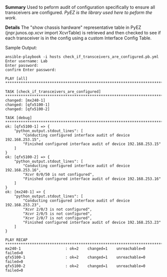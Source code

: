 **Summary**
Used to peform audit of configuration specifically to ensure all transceivers are configured.
*PyEZ is the library used here to peform the work.*

**Details**
The "show chassis hardware" representative table in PyEZ (jnpr.junos.op.xcvr import XcvrTable)
is retrieved and then checked to see if each transceiver is in the config using a custom Interface Config Table.

Sample Output:

```
ansible-playbook -i hosts check_if_transceivers_are_configured.pb.yml
Enter username: Lab
Enter password:
confirm Enter password:

PLAY [all] ****************************************************************************************************************************************************************************************************************************************

TASK [check_if_transceivers_are_configured] ********************************************************************************************************************************************************************************************************
changed: [mx240-1]
changed: [qfx5100-1]
changed: [qfx5100-2]

TASK [debug] **************************************************************************************************************************************************************************************************************************************
ok: [qfx5100-1] => {
    "python_output.stdout_lines": [
        "Conducting configured interface audit of device 192.168.253.15",
        "Finished configured interface audit of device 192.168.253.15"
    ]
}
ok: [qfx5100-2] => {
    "python_output.stdout_lines": [
        "Conducting configured interface audit of device 192.168.253.16",
        "Xcvr 0/0/50 is not configured",
        "Finished configured interface audit of device 192.168.253.16"
    ]
}
ok: [mx240-1] => {
    "python_output.stdout_lines": [
        "Conducting configured interface audit of device 192.168.253.23",
        "Xcvr 2/0/3 is not configured",
        "Xcvr 2/0/5 is not configured",
        "Xcvr 2/0/7 is not configured",
        "Finished configured interface audit of device 192.168.253.23"
    ]
}

PLAY RECAP ****************************************************************************************************************************************************************************************************************************************
mx240-1                    : ok=2    changed=1    unreachable=0    failed=0
qfx5100-1                  : ok=2    changed=1    unreachable=0    failed=0
qfx5100-2                  : ok=2    changed=1    unreachable=0    failed=0
```
